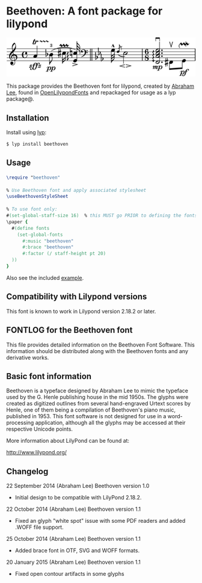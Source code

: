 # Beethoven: A font package for lilypond

<p align="center">
  <a href="./example.ly">
  <img
    src="https://raw.githubusercontent.com/lyp-packages/beethoven/master/example.png">
  </a>
</p>

This package provides the Beethoven font for lilypond, created by [Abraham Lee](https://github.com/tisimst), found in  [OpenLilypondFonts](https://github.com/OpenLilypondFonts) and repackaged for usage as a lyp package@.

## Installation

Install using [lyp](https://github.com/noteflakes/lyp):

```bash
$ lyp install beethoven
```

## Usage

```lilypond
\require "beethoven"

% Use Beethoven font and apply associated stylesheet
\useBeethovenStyleSheet

% To use font only:
#(set-global-staff-size 16)  % this MUST go PRIOR to defining the fonts!!!
\paper {
  #(define fonts
    (set-global-fonts
      #:music "beethoven"
      #:brace "beethoven"
      #:factor (/ staff-height pt 20)
  ))
}
```

Also see the included [example](./example.ly).

## Compatibility with Lilypond versions

This font is known to work in Lilypond version 2.18.2 or later.

FONTLOG for the Beethoven font
------------------------------

This file provides detailed information on the Beethoven Font Software. This information should
be distributed along with the Beethoven fonts and any derivative works.

Basic font information
----------------------

Beethoven is a typeface designed by Abraham Lee to mimic the typeface used by the G. Henle
publishing house in the mid 1950s. The glyphs were created as digitized outlines from several
hand-engraved Urtext scores by Henle, one of them being a compilation of Beethoven's piano
music, published in 1953. This font software is not designed for use in a word-processing
application, although all the glyphs may be accessed at their respective Unicode points.

More information about LilyPond can be found at:

http://www.lilypond.org/

Changelog
---------

22 September 2014 (Abraham Lee) Beethoven version 1.0
- Initial design to be compatible with LilyPond 2.18.2.

22 October 2014 (Abraham Lee) Beethoven version 1.1
- Fixed an glyph "white spot" issue with some PDF readers and added .WOFF
  file support.

25 October 2014 (Abraham Lee) Beethoven version 1.1
- Added brace font in OTF, SVG and WOFF formats.

20 January 2015 (Abraham Lee) Beethoven version 1.1
- Fixed open contour artifacts in some glyphs
